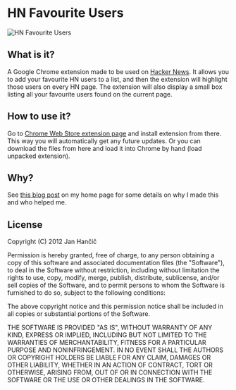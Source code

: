 # HN Favourite Users

![HN Favourite Users](https://raw.github.com/janhancic/hn-favourite-users/master/images/icon_128.png)

## What is it?
A Google Chrome extension made to be used on [Hacker News](https://news.ycombinator.com/). It allows you to add your favourite HN users to a list, and then the extension will highlight those users on every HN page. The extension will also display a small box listing all your favourite users found on the current page.

## How to use it?
Go to [Chrome Web Store extension page](https://chrome.google.com/webstore/detail/hleiemhnepoghplnnhkhpnjeiaifnobo/preview) and install extension from there. This way you will automatically get any future updates.
Or you can download the files from here and load it into Chrome by hand (load unpacked extension).

## Why?
See [this blog post](http://hancic.info/hn-favourite-users) on my home page for some details on why I made this and who helped me.

## License
Copyright (C) 2012 Jan Hančič

Permission is hereby granted, free of charge, to any person obtaining a copy of this software and associated documentation files (the "Software"), to deal in the Software without restriction, including without limitation the rights to use, copy, modify, merge, publish, distribute, sublicense, and/or sell copies of the Software, and to permit persons to whom the Software is furnished to do so, subject to the following conditions:

The above copyright notice and this permission notice shall be included in all copies or substantial portions of the Software.

THE SOFTWARE IS PROVIDED "AS IS", WITHOUT WARRANTY OF ANY KIND, EXPRESS OR IMPLIED, INCLUDING BUT NOT LIMITED TO THE WARRANTIES OF MERCHANTABILITY, FITNESS FOR A PARTICULAR PURPOSE AND NONINFRINGEMENT. IN NO EVENT SHALL THE AUTHORS OR COPYRIGHT HOLDERS BE LIABLE FOR ANY CLAIM, DAMAGES OR OTHER LIABILITY, WHETHER IN AN ACTION OF CONTRACT, TORT OR OTHERWISE, ARISING FROM, OUT OF OR IN CONNECTION WITH THE SOFTWARE OR THE USE OR OTHER DEALINGS IN THE SOFTWARE.